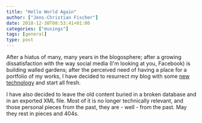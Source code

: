 ```yaml
---
title: "Hello World Again"
author: ["Jens-Christian Fischer"]
date: 2018-12-30T08:53:41+01:00
categories: ["musings"]
tags: [general]
type: post
---
```


After a hiatus of many, many years in the blogosphere; after a growing dissatisfaction
with the way social media (I'm looking at you, Facebook) is building walled gardens; 
after the perceived need of having a place for a portfolio of my works, I have decided to
resurrect my blog with some [new technology](/articles/choosing-platform) and start all 
fresh. 

I have also decided to leave the old content buried in a broken database and in an exported
XML file. Most of it is no longer technically relevant, and those personal pieces from the 
past, they are - well - from the past. May they rest in pieces and 404s.
